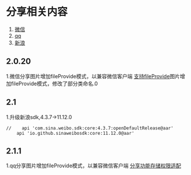 # 分享相关内容
1. [微信](https://developers.weixin.qq.com/doc/oplatform/Mobile_App/Share_and_Favorites/Android.html)
2. [qq](https://wiki.open.qq.com/index.php?title=Android_SDK%E5%8A%9F%E8%83%BD%E5%88%97%E8%A1%A8)
3. [新浪](https://github.com/sinaweibosdk/weibo_android_sdk/blob/master/2019SDK/%E6%96%87%E6%A1%A3/%E5%BE%AE%E5%8D%9AAndroid%20SDK%E4%BD%BF%E7%94%A8%E6%8C%87%E5%8D%97_v11.12.0.pdf)

## 2.0.20
1.微信分享图片增加fileProvide模式，以兼容微信客户端
[支持fileProvide](https://developers.weixin.qq.com/community/develop/doc/0004886026c1a8402d2a040ee5b401)图片增加fileProvide模式，修改了部分类命名.0

## 2.1
1.升级新浪sdk,4.3.7->11.12.0
```
//    api 'com.sina.weibo.sdk:core:4.3.7:openDefaultRelease@aar'
    api 'io.github.sinaweibosdk:core:11.12.0@aar'
```

## 2.1.1
1.qq分享图片增加fileProvide模式，以兼容微信客户端
[分享功能存储权限适配](https://wiki.connect.qq.com/%e5%88%86%e4%ba%ab%e5%8a%9f%e8%83%bd%e5%ad%98%e5%82%a8%e6%9d%83%e9%99%90%e9%80%82%e9%85%8d)
